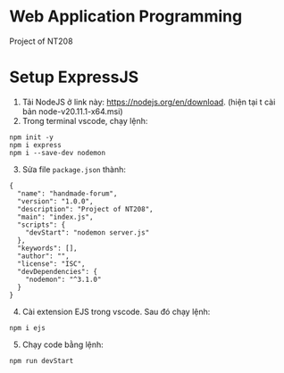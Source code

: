 # Web Application Programming
Project of NT208

# Setup ExpressJS
1. Tải NodeJS ở link này: https://nodejs.org/en/download. (hiện tại t cài bản node-v20.11.1-x64.msi)
2. Trong terminal vscode, chạy lệnh:
```
npm init -y
npm i express
npm i --save-dev nodemon
```
3. Sửa file ```package.json``` thành:
```
{
  "name": "handmade-forum",
  "version": "1.0.0",
  "description": "Project of NT208",
  "main": "index.js",
  "scripts": {
    "devStart": "nodemon server.js"
  },
  "keywords": [],
  "author": "",
  "license": "ISC",
  "devDependencies": {
    "nodemon": "^3.1.0"
  }
}
```
4. Cài extension EJS trong vscode. Sau đó chạy lệnh:
```
npm i ejs
```
5. Chạy code bằng lệnh:
```
npm run devStart
```
